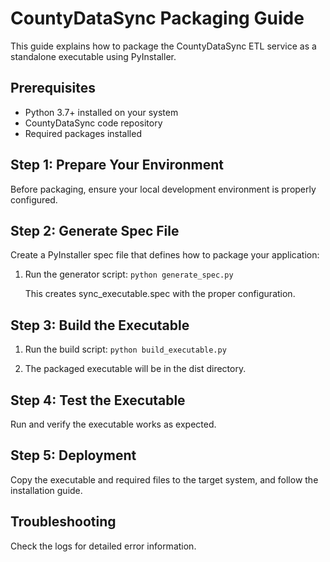 # CountyDataSync Packaging Guide

This guide explains how to package the CountyDataSync ETL service as a standalone executable using PyInstaller.

## Prerequisites

- Python 3.7+ installed on your system
- CountyDataSync code repository
- Required packages installed

## Step 1: Prepare Your Environment

Before packaging, ensure your local development environment is properly configured.

## Step 2: Generate Spec File

Create a PyInstaller spec file that defines how to package your application:

1. Run the generator script:
   `python generate_spec.py`
   
   This creates sync_executable.spec with the proper configuration.

## Step 3: Build the Executable

1. Run the build script:
   `python build_executable.py`
   
2. The packaged executable will be in the dist directory.

## Step 4: Test the Executable

Run and verify the executable works as expected.

## Step 5: Deployment

Copy the executable and required files to the target system, and follow the installation guide.

## Troubleshooting

Check the logs for detailed error information.
